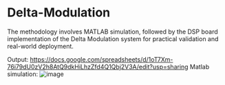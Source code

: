 # Delta-Modulation

The methodology involves MATLAB simulation, followed by the DSP board implementation of the Delta Modulation system for practical validation and real-world deployment.

Output:
https://docs.google.com/spreadsheets/d/1oT7Xm-76i79dU0zV2h8AtQ9dkHiLhzZfd4Q1Qbj2V3A/edit?usp=sharing
Matlab simulation:
![image](https://github.com/Niharikaj02/Delta-Modulation/assets/77984285/61c6ad46-7edb-41a3-8669-0e99ac8465e8)

